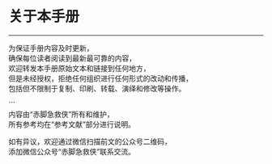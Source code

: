 # 关于本手册

---

为保证手册内容及时更新，  
确保每位读者阅读到最新最可靠的内容，  
欢迎转发本手册原始文本和链接到任何地方，  
但是未经授权，拒绝任何组织进行任何形式的改动和传播，  
包括但不限制于复制、印刷、转载、演绎和修改等操作。

\`\`\`  
内容由“赤脚急救侠”所有和维护，  
所有参考均在“参考文献”部分进行说明。

如有异议，欢迎通过微信扫描前文的公众号二维码，  
添加微信公众号“赤脚急救侠”联系交流。

